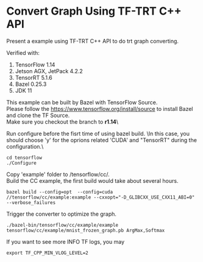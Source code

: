 # Convert Graph Using TF-TRT C++ API 
Present a example using TF-TRT C++ API to do trt graph converting.

Verified with:
1. TensorFlow 1.14
2. Jetson AGX, JetPack 4.2.2
3. TensorRT 5.1.6
4. Bazel 0.25.3
5. JDK 11

This example can be built by Bazel with TensorFlow Source.\
Please follow the https://www.tensorflow.org/install/source to install Bazel and clone the TF Source.\
Make sure you checkout the branch to **r1.14**\

Run configure before the fisrt time of using bazel build. \In this case, you should choose 'y' for the oprions related 'CUDA' and "TensorRT" during the configuration.\
```
cd tensorflow
./Configure
```

Copy 'example' folder to /tensorflow/cc/. \
Build the CC example, the first build would take about several hours.
```
bazel build --config=opt  --config=cuda //tensorflow/cc/example:example --cxxopt="-D_GLIBCXX_USE_CXX11_ABI=0" --verbose_failures
```

Trigger the converter to optimize the graph.
```
./bazel-bin/tensorflow/cc/example/example tensorflow/cc/example/mnist_frozen_graph.pb ArgMax,Softmax
```

If you want to see more INFO TF logs, you may
```
export TF_CPP_MIN_VLOG_LEVEL=2
```

